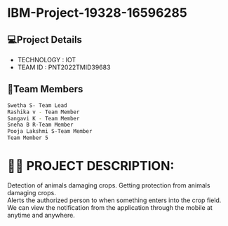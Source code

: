# IBM-Project-19328-16596285

## 💻Project Details
- TECHNOLOGY : IOT        
- TEAM ID : PNT2022TMID39683

## 🍵Team Members

```sh
Swetha S- Team Lead
Rashika v - Team Member
Sangavi K - Team Member
Sneha B R-Team Member
Pooja Lakshmi S-Team Member
Team Member 5
```

# **👩‍💻 PROJECT DESCRIPTION:**          
Detection of animals damaging crops.
Getting protection from animals damaging crops.      
Alerts the authorized person to when something enters into the crop field.     
We can view the notification from the application through the mobile at anytime and anywhere.  







